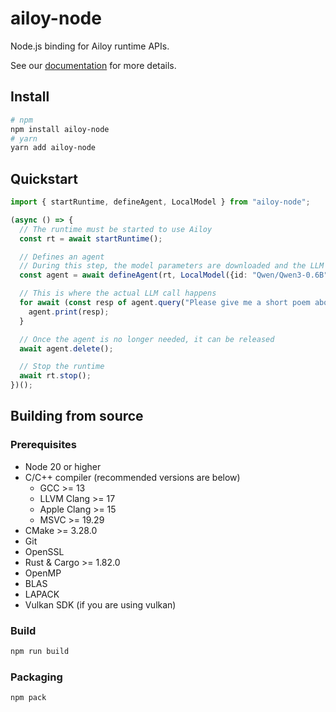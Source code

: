 # ailoy-node

Node.js binding for Ailoy runtime APIs.

See our [documentation](https://brekkylab.github.io/ailoy) for more details.

## Install

```bash
# npm
npm install ailoy-node
# yarn
yarn add ailoy-node
```

## Quickstart

```typescript
import { startRuntime, defineAgent, LocalModel } from "ailoy-node";

(async () => {
  // The runtime must be started to use Ailoy
  const rt = await startRuntime();

  // Defines an agent
  // During this step, the model parameters are downloaded and the LLM is set up for execution
  const agent = await defineAgent(rt, LocalModel({id: "Qwen/Qwen3-0.6B"}));

  // This is where the actual LLM call happens
  for await (const resp of agent.query("Please give me a short poem about AI")) {
    agent.print(resp);
  }

  // Once the agent is no longer needed, it can be released
  await agent.delete();

  // Stop the runtime
  await rt.stop();
})();
```

## Building from source

### Prerequisites

- Node 20 or higher
- C/C++ compiler
  (recommended versions are below)
  - GCC >= 13
  - LLVM Clang >= 17
  - Apple Clang >= 15
  - MSVC >= 19.29
- CMake >= 3.28.0
- Git
- OpenSSL
- Rust & Cargo >= 1.82.0
- OpenMP
- BLAS
- LAPACK
- Vulkan SDK (if you are using vulkan)

### Build

```bash
npm run build
```

### Packaging

```bash
npm pack
```
